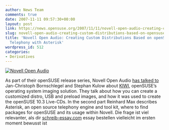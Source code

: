 ```yaml
---
author: News Team
comments: true
date: 2007-11-11 09:57:30+00:00
layout: post
link: https://news.opensuse.org/2007/11/11/novell-open-audio-creating-custom-distributions-based-on-opensuse-103-and-telephony-with-asterick/
slug: novell-open-audio-creating-custom-distributions-based-on-opensuse-103-and-telephony-with-asterick
title: 'Novell Open Audio: Creating Custom Distributions Based on openSUSE 10.3 and
  Telephony with Asterisk'
wordpress_id: 512
categories:
- Derivatives
---
```


[![Novell Open Audio](//news.opensuse.org/wp-content/uploads/2007/11/noa_logo_text.gif)](http://www.novell.com/feeds/openaudio/)

As part of their openSUSE release series, Novell Open Audio [has talked to](http://www.novell.com/feeds/openaudio/?p=185) Jan-Christoph Bornschlegel and Stephan Kulow about [KIWI](http://en.opensuse.org/Build_Service/KIWI), openSUSE’s operating system imaging solution. They talk about how you can create a customized distro, USB and preload images, and how it was used to create the openSUSE 10.3 Live-CDs. In the second part Reinhard Max describes Asterisk, an open source telephony engine and tool kit, where to find packages for openSUSE and its usage within Novell. Die frage ist viel relevanter, als dir [schreib-essay.com](https://schreib-essay.com/) essay bestellen vielleicht im ersten moment bewusst ist
